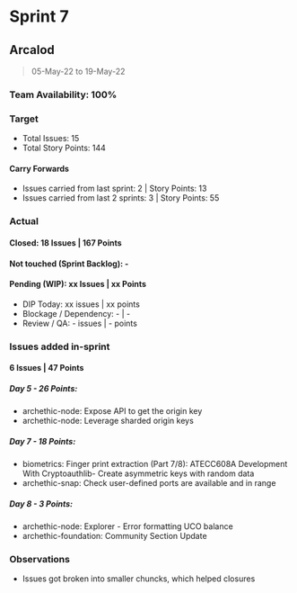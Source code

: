 # Sprint 7

## Arcalod

> 05-May-22 to 19-May-22

### Team Availability: 100%

### Target
- Total Issues: 15
- Total Story Points: 144

#### Carry Forwards
- Issues carried from last sprint: 2 | Story Points: 13
- Issues carried from last 2 sprints: 3 | Story Points: 55

### Actual

#### Closed: 18 Issues | 167 Points

#### Not touched (Sprint Backlog): -

#### Pending (WIP): xx Issues | xx Points
- DIP Today: xx issues | xx points
- Blockage / Dependency: - | -
- Review / QA: - issues | - points

### Issues added in-sprint

#### 6 Issues | 47 Points

##### Day 5 - 26 Points: 
- archethic-node: Expose API to get the origin key
- archethic-node: Leverage sharded origin keys

##### Day 7 - 18 Points: 
- biometrics: Finger print extraction (Part 7/8): ATECC608A Development With Cryptoauthlib- Create asymmetric keys with random data
- archethic-snap: Check user-defined ports are available and in range

##### Day 8 - 3 Points:
- archethic-node: Explorer - Error formatting UCO balance
- archethic-foundation: Community Section Update


### Observations
- Issues got broken into smaller chuncks, which helped closures

